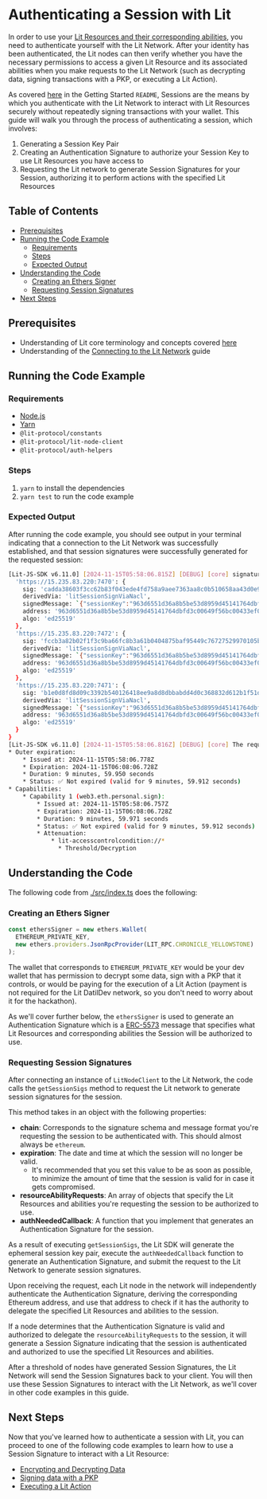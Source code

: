 <!-- omit in toc -->
# Authenticating a Session with Lit

In order to use your [Lit Resources and their corresponding abilities](../README.md#lit-resources-and-abilities), you need to authenticate yourself with the Lit Network. After your identity has been authenticated, the Lit nodes can then verify whether you have the necessary permissions to access a given Lit Resource and its associated abilities when you make requests to the Lit Network (such as decrypting data, signing transactions with a PKP, or executing a Lit Action).

As covered [here](../README.md#session-signatures) in the Getting Started `README`, Sessions are the means by which you authenticate with the Lit Network to interact with Lit Resources securely without repeatedly signing transactions with your wallet. This guide will walk you through the process of authenticating a session, which involves:

1. Generating a Session Key Pair
2. Creating an Authentication Signature to authorize your Session Key to use Lit Resources you have access to
3. Requesting the Lit network to generate Session Signatures for your Session, authorizing it to perform actions with the specified Lit Resources

<!-- omit in toc -->
## Table of Contents

- [Prerequisites](#prerequisites)
- [Running the Code Example](#running-the-code-example)
  - [Requirements](#requirements)
  - [Steps](#steps)
  - [Expected Output](#expected-output)
- [Understanding the Code](#understanding-the-code)
  - [Creating an Ethers Signer](#creating-an-ethers-signer)
  - [Requesting Session Signatures](#requesting-session-signatures)
- [Next Steps](#next-steps)


## Prerequisites

- Understanding of Lit core terminology and concepts covered [here](../README.md#core-terminology)
- Understanding of the [Connecting to the Lit Network](../connecting-to-lit/README.md) guide

## Running the Code Example

### Requirements

- [Node.js](https://nodejs.org/en)
- [Yarn](https://yarnpkg.com/getting-started)
- `@lit-protocol/constants`
- `@lit-protocol/lit-node-client`
- `@lit-protocol/auth-helpers`

### Steps

1. `yarn` to install the dependencies
2. `yarn test` to run the code example

### Expected Output

After running the code example, you should see output in your terminal indicating that a connection to the Lit Network was successfully established, and that session signatures were successfully generated for the requested session:

```bash
[Lit-JS-SDK v6.11.0] [2024-11-15T05:58:06.815Z] [DEBUG] [core] signatures: {
  'https://15.235.83.220:7470': {
    sig: 'cadda38603f3cc62b83f043ede4fd758a9aee7363aa8c0b510658aa43d0e955942e63629029117f89973999956c4d2c20f666cc7af124661ebaeb1d4cf7bc00f',
    derivedVia: 'litSessionSignViaNacl',
    signedMessage: `{"sessionKey":"963d6551d36a8b5be53d8959d45141764dbfd3c00649f56bc00433ef09db75f5","resourceAbilityRequests":[{"resource":{"resource":"*","resourcePrefix":"lit-accesscontrolcondition"},"ability":"access-control-condition-decryption"}],"capabilities":[{"sig":"0x3a18598d9dbcb4c3f588d3948803f34397790f6b3ea1620913e353a002fb5526032aad72400635419346ca91a9bcfcd36cbdfc5b0f5080ecc48ded6ccfe6da7b1b","derivedVia":"web3.eth.personal.sign","signedMessage":"localhost wants you to sign in with your Ethereum account:\\n0xA89543a7145C68E52a4D584f1ceb123605131211\\n\\nThis is a test statement.  You can put anything you want here. I further authorize the stated URI to perform the following actions on my behalf: (1) 'Threshold': 'Decryption' for 'lit-accesscontrolcondition://*'.\\n\\nURI: lit:session:963d6551d36a8b5be53d8959d45141764dbfd3c00649f56bc00433ef09db75f5\\nVersion: 1\\nChain ID: 1\\nNonce: 0x23f22526f00d01dc505e291881a44a8c74664f76cdaa2662b8af1ae54c9b4725\\nIssued At: 2024-11-15T05:58:06.757Z\\nExpiration Time: 2024-11-15T06:08:06.728Z\\nResources:\\n- urn:recap:eyJhdHQiOnsibGl0LWFjY2Vzc2NvbnRyb2xjb25kaXRpb246Ly8qIjp7IlRocmVzaG9sZC9EZWNyeXB0aW9uIjpbe31dfX0sInByZiI6W119","address":"0xA89543a7145C68E52a4D584f1ceb123605131211"}],"issuedAt":"2024-11-15T05:58:06.778Z","expiration":"2024-11-15T06:08:06.728Z","nodeAddress":"https://15.235.83.220:7470"}`,
    address: '963d6551d36a8b5be53d8959d45141764dbfd3c00649f56bc00433ef09db75f5',
    algo: 'ed25519'
  },
  'https://15.235.83.220:7472': {
    sig: 'fccb3a82b02f1f3c9ba66fc8b3a61b0404875baf95449c76727529970105b3d96a2de9869a6cefd7c510ee8ecc55d7345e2b469f30ae59511579c703d2ab3a0c',
    derivedVia: 'litSessionSignViaNacl',
    signedMessage: `{"sessionKey":"963d6551d36a8b5be53d8959d45141764dbfd3c00649f56bc00433ef09db75f5","resourceAbilityRequests":[{"resource":{"resource":"*","resourcePrefix":"lit-accesscontrolcondition"},"ability":"access-control-condition-decryption"}],"capabilities":[{"sig":"0x3a18598d9dbcb4c3f588d3948803f34397790f6b3ea1620913e353a002fb5526032aad72400635419346ca91a9bcfcd36cbdfc5b0f5080ecc48ded6ccfe6da7b1b","derivedVia":"web3.eth.personal.sign","signedMessage":"localhost wants you to sign in with your Ethereum account:\\n0xA89543a7145C68E52a4D584f1ceb123605131211\\n\\nThis is a test statement.  You can put anything you want here. I further authorize the stated URI to perform the following actions on my behalf: (1) 'Threshold': 'Decryption' for 'lit-accesscontrolcondition://*'.\\n\\nURI: lit:session:963d6551d36a8b5be53d8959d45141764dbfd3c00649f56bc00433ef09db75f5\\nVersion: 1\\nChain ID: 1\\nNonce: 0x23f22526f00d01dc505e291881a44a8c74664f76cdaa2662b8af1ae54c9b4725\\nIssued At: 2024-11-15T05:58:06.757Z\\nExpiration Time: 2024-11-15T06:08:06.728Z\\nResources:\\n- urn:recap:eyJhdHQiOnsibGl0LWFjY2Vzc2NvbnRyb2xjb25kaXRpb246Ly8qIjp7IlRocmVzaG9sZC9EZWNyeXB0aW9uIjpbe31dfX0sInByZiI6W119","address":"0xA89543a7145C68E52a4D584f1ceb123605131211"}],"issuedAt":"2024-11-15T05:58:06.778Z","expiration":"2024-11-15T06:08:06.728Z","nodeAddress":"https://15.235.83.220:7472"}`,
    address: '963d6551d36a8b5be53d8959d45141764dbfd3c00649f56bc00433ef09db75f5',
    algo: 'ed25519'
  },
  'https://15.235.83.220:7471': {
    sig: 'b1e0d8fd8d09c3392b540126418ee9a8d8dbbabdd4d0c368832d612b1f51dadcd5f02bf5ca19dbd0251a3986ad5ddb514fc1f7e1753f8a6a979adf45fbbbd901',
    derivedVia: 'litSessionSignViaNacl',
    signedMessage: `{"sessionKey":"963d6551d36a8b5be53d8959d45141764dbfd3c00649f56bc00433ef09db75f5","resourceAbilityRequests":[{"resource":{"resource":"*","resourcePrefix":"lit-accesscontrolcondition"},"ability":"access-control-condition-decryption"}],"capabilities":[{"sig":"0x3a18598d9dbcb4c3f588d3948803f34397790f6b3ea1620913e353a002fb5526032aad72400635419346ca91a9bcfcd36cbdfc5b0f5080ecc48ded6ccfe6da7b1b","derivedVia":"web3.eth.personal.sign","signedMessage":"localhost wants you to sign in with your Ethereum account:\\n0xA89543a7145C68E52a4D584f1ceb123605131211\\n\\nThis is a test statement.  You can put anything you want here. I further authorize the stated URI to perform the following actions on my behalf: (1) 'Threshold': 'Decryption' for 'lit-accesscontrolcondition://*'.\\n\\nURI: lit:session:963d6551d36a8b5be53d8959d45141764dbfd3c00649f56bc00433ef09db75f5\\nVersion: 1\\nChain ID: 1\\nNonce: 0x23f22526f00d01dc505e291881a44a8c74664f76cdaa2662b8af1ae54c9b4725\\nIssued At: 2024-11-15T05:58:06.757Z\\nExpiration Time: 2024-11-15T06:08:06.728Z\\nResources:\\n- urn:recap:eyJhdHQiOnsibGl0LWFjY2Vzc2NvbnRyb2xjb25kaXRpb246Ly8qIjp7IlRocmVzaG9sZC9EZWNyeXB0aW9uIjpbe31dfX0sInByZiI6W119","address":"0xA89543a7145C68E52a4D584f1ceb123605131211"}],"issuedAt":"2024-11-15T05:58:06.778Z","expiration":"2024-11-15T06:08:06.728Z","nodeAddress":"https://15.235.83.220:7471"}`,
    address: '963d6551d36a8b5be53d8959d45141764dbfd3c00649f56bc00433ef09db75f5',
    algo: 'ed25519'
  }
}
[Lit-JS-SDK v6.11.0] [2024-11-15T05:58:06.816Z] [DEBUG] [core] The request time is at: 2024-11-15T05:58:06.816Z
* Outer expiration:
    * Issued at: 2024-11-15T05:58:06.778Z
    * Expiration: 2024-11-15T06:08:06.728Z
    * Duration: 9 minutes, 59.950 seconds
    * Status: ✅ Not expired (valid for 9 minutes, 59.912 seconds)
* Capabilities:
    * Capability 1 (web3.eth.personal.sign):
        * Issued at: 2024-11-15T05:58:06.757Z
        * Expiration: 2024-11-15T06:08:06.728Z
        * Duration: 9 minutes, 59.971 seconds
        * Status: ✅ Not expired (valid for 9 minutes, 59.912 seconds)
        * Attenuation:
            * lit-accesscontrolcondition://*
              * Threshold/Decryption
```

## Understanding the Code

The following code from [./src/index.ts](./src/index.ts) does the following:

### Creating an Ethers Signer

```typescript
const ethersSigner = new ethers.Wallet(
  ETHEREUM_PRIVATE_KEY,
  new ethers.providers.JsonRpcProvider(LIT_RPC.CHRONICLE_YELLOWSTONE)
);
```

The wallet that corresponds to `ETHEREUM_PRIVATE_KEY` would be your dev wallet that has permission to decrypt some data, sign with a PKP that it controls, or would be paying for the execution of a Lit Action (payment is not required for the Lit DatilDev network, so you don't need to worry about it for the hackathon).

As we'll cover further below, the `ethersSigner` is used to generate an Authentication Signature which is a [ERC-5573](https://eips.ethereum.org/EIPS/eip-5573) message that specifies what Lit Resources and corresponding abilities the Session will be authorized to use.

### Requesting Session Signatures

After connecting an instance of `LitNodeClient` to the Lit Network, the code calls the `getSessionSigs` method to request the Lit network to generate session signatures for the session.

This method takes in an object with the following properties:

- **chain**: Corresponds to the signature schema and message format you're requesting the session to be authenticated with. This should almost always be `ethereum`.
- **expiration**: The date and time at which the session will no longer be valid.
  - It's recommended that you set this value to be as soon as possible, to minimize the amount of time that the session is valid for in case it gets compromised.
- **resourceAbilityRequests**: An array of objects that specify the Lit Resources and abilities you're requesting the session to be authorized to use.
- **authNeededCallback**: A function that you implement that generates an Authentication Signature for the session.

As a result of executing `getSessionSigs`, the Lit SDK will generate the ephemeral session key pair, execute the `authNeededCallback` function to generate an Authentication Signature, and submit the request to the Lit Network to generate session signatures.

Upon receiving the request, each Lit node in the network will independently authenticate the Authentication Signature, deriving the corresponding Ethereum address, and use that address to check if it has the authority to delegate the specified Lit Resources and abilities to the session.

If a node determines that the Authentication Signature is valid and authorized to delegate the `resourceAbilityRequests` to the session, it will generate a Session Signature indicating that the session is authenticated and authorized to use the specified Lit Resources and abilities.

After a threshold of nodes have generated Session Signatures, the Lit Network will send the Session Signatures back to your client. You will then use these Session Signatures to interact with the Lit Network, as we'll cover in other code examples in this guide.

## Next Steps

Now that you've learned how to authenticate a session with Lit, you can proceed to one of the following code examples to learn how to use a Session Signature to interact with a Lit Resource:

- [Encrypting and Decrypting Data](../../encryption/README.md)
- [Signing data with a PKP](../../signing/README.md)
- [Executing a Lit Action](../../decentralized-serverless-functions/README.md)
